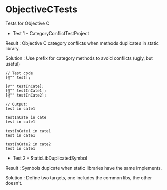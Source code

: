 ObjectiveCTests
===============

Tests for Objective C

* Test 1 - CategoryConflictTestProject

Result : Objective C category conflicts when methods duplicates in static library.

Solution : Use prefix for category methods to avoid conflicts (ugly, but useful)

```
// Test code
[@"" test];

[@"" testInCate];
[@"" testInCate1];
[@"" testInCate2];
  
// Output:
test in cate1

testInCate in cate
test in cate1

testInCate1 in cate1
test in cate1

testInCate2 in cate2
test in cate1
```


* Test 2 - StaticLibDuplicatedSymbol

Result : Symbols duplcate when static libraries have the same implements.

Solution : Define two targets, one includes the common libs, the other doesn't.
